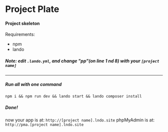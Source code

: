 # Project Plate
#### Project skeleton

Requirements:  
 * npm
 * lando
 
##### Note: edit `.lando.yml`, and change "pp"(on line 1 nd 8) with your `[project name]`

---
##### Run all with one command
`npm i && npm run dev && lando start && lando composer install`


##### Done!
now your app is at: `http://[project name].lndo.site`
phpMyAdmin is at: `http://pma.[project name].lndo.site`